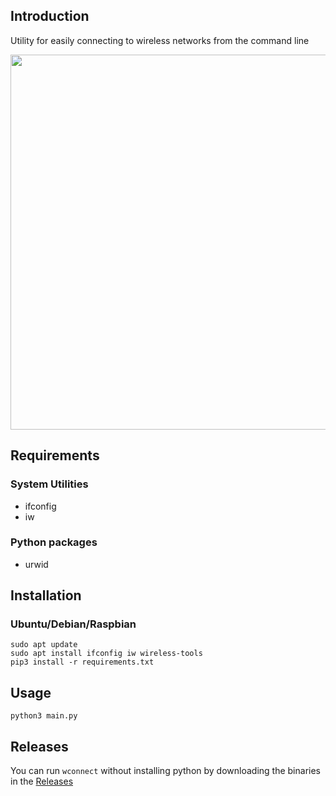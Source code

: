 ## Introduction
Utility for easily connecting to wireless networks from the command line
<p align="center">
  <img width="600" src="https://aniquetahir.github.io/wconnect/example.svg">
</p>


## Requirements

### System Utilities
- ifconfig
- iw

### Python packages
- urwid

## Installation
### Ubuntu/Debian/Raspbian
```
sudo apt update
sudo apt install ifconfig iw wireless-tools
pip3 install -r requirements.txt
```

## Usage
```
python3 main.py
```

## Releases
You can run `wconnect` without installing python by downloading the binaries in the [Releases](https://github.com/aniquetahir/wconnect/releases)